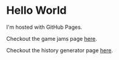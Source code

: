 # Hello World
I'm hosted with GitHub Pages.

Checkout the game jams page [here](gamejams.md).

Checkout the history generator page [here](historygenerator.md).